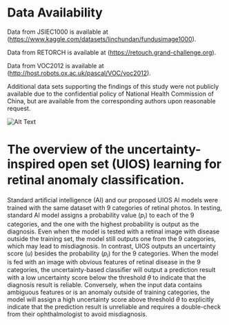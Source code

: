 # Data Availability
Data from JSIEC1000 is available at (https://www.kaggle.com/datasets/linchundan/fundusimage1000). 

Data from RETORCH is available at (https://retouch.grand-challenge.org). 

Data from VOC2012 is available at (http://host.robots.ox.ac.uk/pascal/VOC/voc2012). 

Additional data sets supporting the findings of this study were not publicly available due to the confidential policy of National Health Commission of China,  but are available from the corresponding authors upon reasonable request. 

![Alt Text](Demo/UIOS_gif.gif)
# The overview of the uncertainty-inspired open set (UIOS) learning for retinal anomaly classiﬁcation.
Standard artiﬁcial intelligence (AI) and our proposed UIOS AI models were trained with the same dataset with 9 categories of retinal photos. In testing, standard AI model assigns a probability value ($p_{i}$) to each of the 9 categories, and the one with the highest probability is output as the diagnosis. Even when the model is tested with a retinal image with disease outside the training set, the model still outputs one from the 9 categories, which may lead to misdiagnosis. In contrast, UIOS outputs an uncertainty score ($u$) besides the probability ($p_{i}$) for the 9 categories. When the model is fed with an image with obvious features of retinal disease in the 9 categories, the uncertainty-based classiﬁer will output a prediction result with a low uncertainty score below the threshold $θ$ to indicate that the diagnosis result is reliable. Conversely, when the input data contains ambiguous features or is an anomaly outside of training categories, the model will assign a high uncertainty score above threshold $θ$ to explicitly indicate that the prediction result is unreliable and requires a double-check from their ophthalmologist to avoid misdiagnosis.
